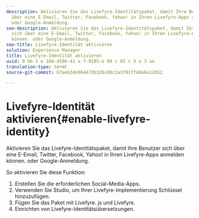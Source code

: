 ```yaml
---
description: Aktivieren Sie das Livefyre-Identitätspaket, damit Ihre Benutzer sich
  über eine E-Email, Twitter, Facebook, Yahoo! in Ihren Livefyre-Apps anmelden können.
  oder Google-Anmeldung.
seo-description: Aktivieren Sie das Livefyre-Identitätspaket, damit Ihre Benutzer
  sich über eine E-Email, Twitter, Facebook, Yahoo! in Ihren Livefyre-Apps anmelden
  können. oder Google-Anmeldung.
seo-title: Livefyre-Identität aktivieren
solution: Experience Manager
title: Livefyre-Identität aktivieren
uuid: 9 bb 5 e 168-4596-42 a 7-9105-e 09 c 65 c 5 e 3 ae
translation-type: tm+mt
source-git-commit: 67aeb3de964473b326c88c3a3f81ff48a6a12652

---
```



# Livefyre-Identität aktivieren{#enable-livefyre-identity}

Aktivieren Sie das Livefyre-Identitätspaket, damit Ihre Benutzer sich über eine E-Email, Twitter, Facebook, Yahoo! in Ihren Livefyre-Apps anmelden können. oder Google-Anmeldung.

So aktivieren Sie diese Funktion:

1. Erstellen Sie die erforderlichen Social-Media-Apps.
1. Verwenden Sie Studio, um Ihrer Livefyre-Implementierung Schlüssel hinzuzufügen.
1. Fügen Sie das Paket mit Livefyre. js und Livefyre.
1. Einrichten von Livefyre-Identitätsübersetzungen.
